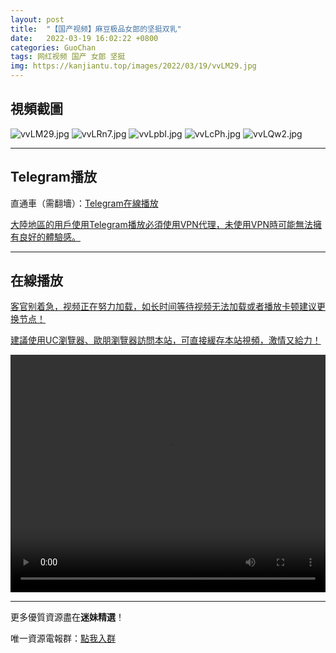```yaml
---
layout: post
title:  "【国产视频】麻豆极品女郎的坚挺双乳"
date:   2022-03-19 16:02:22 +0800
categories: GuoChan
tags: 网红视频 国产 女郎 坚挺
img: https://kanjiantu.top/images/2022/03/19/vvLM29.jpg
---
```



## 視頻截圖

![vvLM29.jpg](https://kanjiantu.top/images/2022/03/19/vvLM29.jpg)
![vvLRn7.jpg](https://kanjiantu.top/images/2022/03/19/vvLRn7.jpg)
![vvLpbI.jpg](https://kanjiantu.top/images/2022/03/19/vvLpbI.jpg)
![vvLcPh.jpg](https://kanjiantu.top/images/2022/03/19/vvLcPh.jpg)
![vvLQw2.jpg](https://kanjiantu.top/images/2022/03/19/vvLQw2.jpg)

* * *
## Telegram播放

直通車（需翻墻）：[Telegram在線播放](https://t.me/mimeijingxuan/253)

<u>大陸地區的用戶使用Telegram播放必須使用VPN代理，未使用VPN時可能無法擁有良好的體驗感。</u> 
* * *
## 在線播放
<u>客官别着急，视频正在努力加载，如长时间等待视频无法加载或者播放卡顿建议更换节点！</u>

<u>建議使用UC瀏覽器、歐朋瀏覽器訪問本站，可直接緩存本站視頻，激情又給力！</u>
<center><video src="https://cdn.publer.io/uploads/videos/6245afc0db2797794f147416/2eb6e0233ebdbae57bb010d159149c07.mp4" width="100%" height="380px" controls="controls"></video></center>

* * *
更多優質資源盡在**迷妹精選**！

唯一資源電報群：[點我入群](https://t.me/mimeijingxuan)



